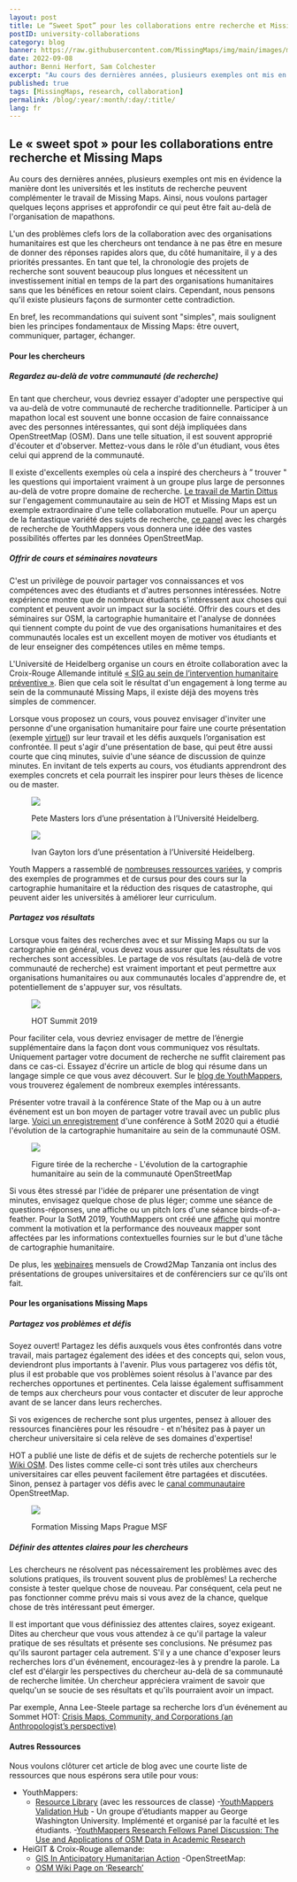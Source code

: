 ```yaml
---
layout: post
title: Le “Sweet Spot” pour les collaborations entre recherche et Missing Maps
postID: university-collaborations
category: blog
banner: https://raw.githubusercontent.com/MissingMaps/img/main/images/missingmaps-blog_20220908_Pete%20Masters.jpg
date: 2022-09-08
author: Benni Herfort, Sam Colchester
excerpt: "Au cours des dernières années, plusieurs exemples ont mis en évidence la manière dont les universités et les instituts de recherche peuvent complémenter le travail de Missing Maps." 
published: true
tags: [MissingMaps, research, collaboration]
permalink: /blog/:year/:month/:day/:title/
lang: fr
---
```



## Le « sweet spot » pour les collaborations entre recherche et Missing Maps
Au cours des dernières années, plusieurs exemples ont mis en évidence la manière dont les universités et les instituts de recherche peuvent complémenter le travail de Missing Maps. Ainsi, nous voulons partager quelques leçons apprises et approfondir ce qui peut être fait au-delà de l'organisation de mapathons.

L'un des problèmes clefs lors de la collaboration avec des organisations humanitaires est que les chercheurs ont tendance à ne pas être en mesure de donner des réponses rapides alors que, du côté humanitaire, il y a des priorités pressantes. En tant que tel, la chronologie des projets de recherche sont souvent beaucoup plus longues et nécessitent un investissement initial en temps de la part des organisations humanitaires sans que les bénéfices en retour soient clairs. Cependant, nous pensons qu'il existe plusieurs façons de surmonter cette contradiction.

En bref, les recommandations qui suivent sont "simples", mais soulignent bien les principes fondamentaux de Missing Maps: être ouvert, communiquer, partager, échanger.
#### Pour les chercheurs
##### Regardez au-delà de votre communauté (de recherche)

En tant que chercheur, vous devriez essayer d'adopter une perspective qui va au-delà de votre communauté de recherche traditionnelle. Participer à  un mapathon local est souvent une bonne occasion de faire connaissance avec des personnes intéressantes, qui sont déjà impliquées dans OpenStreetMap (OSM). Dans une telle situation, il est souvent approprié d'écouter et d'observer. Mettez-vous dans le rôle d'un étudiant, vous êtes celui qui apprend de la communauté.

Il existe d'excellents exemples où cela a inspiré des chercheurs à ” trouver " les questions qui importaient vraiment à un groupe plus large de personnes au-delà de votre propre domaine de recherche. [Le travail de Martin Dittus](https://www.openstreetmap.org/user/dekstop/diary/390717) sur l'engagement communautaire au sein de HOT et Missing Maps est un exemple extraordinaire d'une telle collaboration mutuelle. Pour un aperçu de la fantastique variété des sujets de recherche, [ce panel](https://www.youtube.com/watch?v=4INGVPpmUZY) avec les chargés de recherche de YouthMappers vous donnera une idée des vastes possibilités offertes par les données OpenStreetMap.





##### Offrir de cours et séminaires novateurs

C'est un privilège de pouvoir partager vos connaissances et vos compétences avec des étudiants et d'autres personnes intéressées. Notre expérience montre que de nombreux étudiants s'intéressent aux choses qui comptent et peuvent avoir un impact sur la société. Offrir des cours et des séminaires sur OSM, la cartographie humanitaire et l'analyse de données qui tiennent compte du point de vue des organisations humanitaires et des communautés locales est un excellent moyen de motiver vos étudiants et de leur enseigner des compétences utiles en même temps.

L'Université de Heidelberg organise un cours en étroite collaboration avec la Croix-Rouge Allemande intitulé [«  SIG au sein de l’intervention humanitaire préventive »](https://gitlab.gistools.geog.uni-heidelberg.de/giscience/disaster-tools/gis-in-anticipatory-humanitarian-action). Bien que cela soit le résultat d'un engagement à long terme au sein de la communauté Missing Maps, il existe déjà des moyens très simples de commencer.

Lorsque vous proposez un cours, vous pouvez envisager d'inviter une personne d'une organisation humanitaire pour faire une courte présentation (exemple [virtuel](http://k1z.blog.uni-heidelberg.de/2018/06/14/wikimedia-and-msf-talks-disaster-20-seminar-latest-theory-and-practice-in-disaster-management/)) sur leur travail et les défis auxquels l’organisation est confrontée. Il peut s'agir d'une présentation de base, qui peut être aussi courte que cinq minutes, suivie d'une séance de discussion de quinze minutes. En invitant de tels experts au cours, vos étudiants apprendront des exemples concrets et cela pourrait les inspirer pour leurs thèses de licence ou de master.



<figure>
<img src="https://raw.githubusercontent.com/MissingMaps/img/main/images/missingmaps-blog_20220908_Pete%20Masters.jpg">
<p class="caption">Pete Masters lors d’une présentation à l’Université Heidelberg. </p>
</figure>
<figure>
<img src="https://raw.githubusercontent.com/MissingMaps/img/main/images/missingmaps-blog_20220908_IvanGayton.jpg">
<p class="caption">Ivan Gayton lors d’une présentation à l’Université Heidelberg.</p>
</figure>


Youth Mappers a rassemblé de [nombreuses ressources variées](https://sites.google.com/view/youthmapperswiki/classroom-resources?authuser=0), y compris des exemples de programmes et de cursus pour des cours sur la cartographie humanitaire et la réduction des risques de catastrophe, qui peuvent aider les universités à améliorer leur curriculum.

##### Partagez vos résultats

Lorsque vous faites des recherches avec et sur Missing Maps ou sur la cartographie en général, vous devez vous assurer que les résultats de vos recherches sont accessibles. Le partage de vos résultats (au-delà de votre communauté de recherche) est vraiment important et peut permettre aux organisations humanitaires ou aux communautés locales d'apprendre de, et potentiellement de s'appuyer sur, vos résultats.



<figure>
<img src="https://raw.githubusercontent.com/MissingMaps/img/main/images/missingmaps-blog_20220908_HOTSummit2019.jpg">
<p class="caption">HOT Summit 2019 </p>
</figure>

Pour faciliter cela, vous devriez envisager de mettre de l’énergie supplémentaire dans la façon dont vous communiquez vos résultats. Uniquement partager votre document de recherche ne suffit clairement pas dans ce cas-ci. Essayez d'écrire un article de blog qui résume dans un langage simple ce que vous avez découvert. Sur le [blog de YouthMappers](https://www.youthmappers.org/blog), vous trouverez également de nombreux exemples intéressants.

Présenter votre travail à la conférence State of the Map ou à un autre événement est un bon moyen de partager votre travail avec un public plus large. [Voici un enregistrement](https://www.youtube.com/watch?v=ZUs5e0jFJEo) d'une conférence à SotM 2020 qui a étudié l'évolution de la cartographie humanitaire au sein de la communauté OSM.



<figure>
<img src="https://raw.githubusercontent.com/MissingMaps/img/main/images/missingmaps-blog_20220908_OSMCommunityEvolutionFR.jpg">
<p class="caption">Figure tirée de la recherche - L'évolution de la cartographie humanitaire au sein de la communauté OpenStreetMap </p>
</figure>

Si vous êtes stressé par l'idée de préparer une présentation de vingt minutes, envisagez quelque chose de plus léger; comme une séance de questions-réponses, une affiche ou un pitch lors d'une séance birds-of-a-feather. Pour la SotM 2019, YouthMappers ont créé une [affiche](https://wiki.openstreetmap.org/w/images/0/0f/Workforce_development_and_Youthmappers-_Understanding_perceptions_of_students_in_humanitarian_mapping.pdf) qui montre comment la motivation et la performance des nouveaux mapper sont affectées par les informations contextuelles fournies sur le but d'une tâche de cartographie humanitaire.

De plus, les [webinaires](https://www.youtube.com/playlist?list=PLiKHjzLbztbpPIRmEYv44CSOJWzxIO40L) mensuels de Crowd2Map Tanzania ont inclus des présentations de groupes universitaires et de conférenciers sur ce qu'ils ont fait.

#### Pour les organisations Missing Maps
##### Partagez vos problèmes et défis

Soyez ouvert! Partagez les défis auxquels vous êtes confrontés dans votre travail, mais partagez également des idées et des concepts qui, selon vous, deviendront plus importants à l'avenir. Plus vous partagerez vos défis tôt, plus il est probable que vos problèmes soient résolus à l'avance par des recherches opportunes et pertinentes. Cela laisse également suffisamment de temps aux chercheurs pour vous contacter et discuter de leur approche avant de se lancer dans leurs recherches. 

Si vos exigences de recherche sont plus urgentes, pensez à allouer des ressources financières pour les résoudre - et n'hésitez pas à payer un chercheur universitaire si cela relève de ses domaines d'expertise!

HOT a publié une liste de défis et de sujets de recherche potentiels sur le [Wiki OSM](https://wiki.openstreetmap.org/wiki/HOT_Research_Topics). Des listes comme celle-ci sont très utiles aux chercheurs universitaires car elles peuvent facilement être partagées et discutées. Sinon, pensez à partager vos défis avec le [canal communautaire](https://community.openstreetmap.org/) OpenStreetMap.


<figure>
<img src="https://raw.githubusercontent.com/MissingMaps/img/main/images/missingmaps-blog_20220908_MissingMapsMSFPragueFormation.jpg">
<p class="caption">Formation Missing Maps Prague MSF  </p>
</figure>

##### Définir des attentes claires pour les chercheurs

Les chercheurs ne résolvent pas nécessairement les problèmes avec des solutions pratiques, ils trouvent souvent plus de problèmes! La recherche consiste à tester quelque chose de nouveau. Par conséquent, cela peut ne pas fonctionner comme prévu mais si vous avez de la chance, quelque chose de très intéressant peut émerger.

Il est important que vous définissiez des attentes claires, soyez exigeant. Dites au chercheur que vous vous attendez à ce qu'il partage la valeur pratique de ses résultats et présente ses conclusions. Ne présumez pas qu'ils sauront partager cela autrement. S'il y a une chance d'exposer leurs recherches lors d'un événement, encouragez-les à y prendre la parole. La clef est d'élargir les perspectives du chercheur au-delà de sa communauté de recherche limitée. Un chercheur appréciera vraiment de savoir que quelqu'un se soucie de ses résultats et qu'ils pourraient avoir un impact.

Par exemple, Anna Lee-Steele partage sa recherche lors d’un événement au Sommet HOT: [Crisis Maps, Community, and Corporations (an Anthropologist’s perspective)](https://www.youtube.com/watch?v=_0a84F0pdNU)

#### Autres Ressources
Nous voulons clôturer cet article de blog avec une courte liste de ressources que nous espérons sera utile pour vous: 
- YouthMappers: 
	- [Resource Library](https://sites.google.com/view/youthmapperswiki/home?authuser=0) (avec les ressources de classe)
	-[YouthMappers Validation Hub](https://www.youthmappers.org/validation-hub) - Un groupe d’étudiants mapper au George Washington University. Implémenté et organisé par la faculté et les étudiants.
	-[YouthMappers Research Fellows Panel Discussion: The Use and Applications of OSM Data in Academic Research](https://youtu.be/4INGVPpmUZY)
- HeiGIT & Croix-Rouge allemande: 
	- [GIS In Anticipatory Humanitarian Action](https://gitlab.gistools.geog.uni-heidelberg.de/giscience/disaster-tools/gis-in-anticipatory-humanitarian-action)
-OpenStreetMap:
	- [OSM Wiki Page on ‘Research’](https://wiki.openstreetmap.org/wiki/Research)
